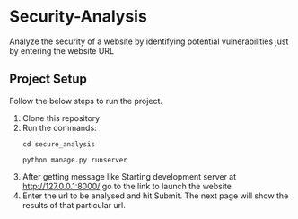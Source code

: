 # Security-Analysis
Analyze the security of a website by identifying potential vulnerabilities just by entering the website URL

## Project Setup
Follow the below steps to run the project.

1. Clone this repository
2. Run the commands:
   ```
   cd secure_analysis
   ```
   ```
   python manage.py runserver
   ```
3. After getting message like Starting development server at http://127.0.0.1:8000/ go to the link to launch the website
4. Enter the url to be analysed and hit Submit. The next page will show the results of that particular url.

